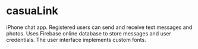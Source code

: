 # casuaLink

iPhone chat app. 
Registered users can send and receive text messages and photos.
Uses Firebase online database to store messages and user credentials.
The user interface implements custom fonts.

